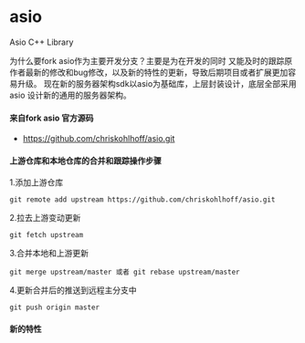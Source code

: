 # asio
Asio C++ Library

   为什么要fork asio作为主要开发分支？主要是为在开发的同时 又能及时的跟踪原作者最新的修改和bug修改，以及新的特性的更新，导致后期项目或者扩展更加容易升级。
   现在新的服务器架构sdk以asio为基础库，上层封装设计，底层全部采用asio 设计新的通用的服务器架构。



#### 来自fork asio 官方源码
- https://github.com/chriskohlhoff/asio.git

#### 上游仓库和本地仓库的合并和跟踪操作步骤

1.添加上游仓库

```
git remote add upstream https://github.com/chriskohlhoff/asio.git
```
2.拉去上游变动更新
```
git fetch upstream
```
3.合并本地和上游更新
```
git merge upstream/master 或者 git rebase upstream/master
```
4.更新合并后的推送到远程主分支中
```
git push origin master
```
#### 新的特性
